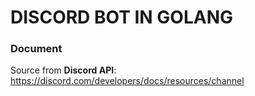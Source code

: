 # DISCORD BOT IN GOLANG
### Document 
Source from __Discord API__: https://discord.com/developers/docs/resources/channel